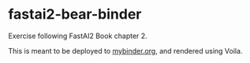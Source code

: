 # fastai2-bear-binder
Exercise following FastAI2 Book chapter 2.

This is meant to be deployed to [mybinder.org](https://mybinder.org), and rendered using Voila.
